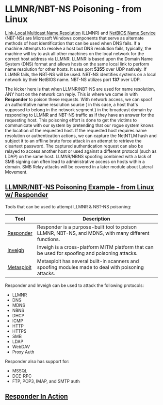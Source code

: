 # LLMNR/NBT-NS Poisoning - from Linux

[Link-Local Multicast Name Resolution](https://datatracker.ietf.org/doc/html/rfc4795) (LLMNR) and [NetBIOS Name Service](https://docs.microsoft.com/en-us/previous-versions/windows/it-pro/windows-2000-server/cc940063(v=technet.10)?redirectedfrom=MSDN) (NBT-NS) are Microsoft Windows components that serve as alternate methods of host identification that can be used when DNS fails. If a machine attempts to resolve a host but DNS resolution fails, typically, the machine will try to ask all other machines on the local network for the correct host address via LLMNR. LLMNR is based upon the Domain Name System (DNS) format and allows hosts on the same local link to perform name resolution for other hosts. It uses port **5355** over UDP natively. If LLMNR fails, the NBT-NS will be used. NBT-NS identifies systems on a local network by their NetBIOS name. NBT-NS utilizes port **137** over UDP.

The kicker here is that when LLMNR/NBT-NS are used for name resolution, ANY host on the network can reply. This is where we come in with **Responder** to poison these requests. With network access, we can spoof an authoritative name resolution source ( in this case, a host that's supposed to belong in the network segment ) in the broadcast domain by responding to LLMNR and NBT-NS traffic as if they have an answer for the requesting host. This poisoning effort is done to get the victims to communicate with our system by pretending that our rogue system knows the location of the requested host. If the requested host requires name resolution or authentication actions, we can capture the NetNTLM hash and subject it to an offline brute force attack in an attempt to retrieve the cleartext password. The captured authentication request can also be relayed to access another host or used against a different protocol (such as LDAP) on the same host. LLMNR/NBNS spoofing combined with a lack of SMB signing can often lead to administrative access on hosts within a domain. SMB Relay attacks will be covered in a later module about Lateral Movement.

## [LLMNR/NBT-NS Poisoning Example - from Linux w/ Responder](/Examples/LLMNR_NBT-NS_Poisoning_Example_responder.md)

Tools that can be used to attempt LLMNR & NBT-NS poisoning:

| Tool | Description |
| ---- | ----------- |
| [Responder](https://github.com/lgandx/Responder) | Responder is a purpose-built tool to poison LLMNR, NBT-NS, and MDNS, with many different functions. |
| [Inveigh](https://github.com/Kevin-Robertson/Inveigh) | Inveigh is a cross-platform MITM platform that can be used for spoofing and poisoning attacks. |
| [Metasploit](https://www.metasploit.com/) | Metasploit has several built-in scanners and spoofing modules made to deal with poisoning attacks. |

Responder and Inveigh can be used to attack the following protocols:
- LLMNR
- DNS
- MDNS
- NBNS
- DHCP
- ICMP
- HTTP
- HTTPS
- SMB
- LDAP
- WebDAV
- Proxy Auth

Responder also has support for:
- MSSQL
- DCE-RPC
- FTP, POP3, IMAP, and SMTP auth


## [Responder In Action](/Tools_in_Use/Responder_inUse.md)
